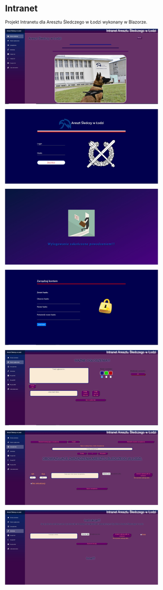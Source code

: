 # Intranet
Projekt Intranetu dla Aresztu Śledczego w Łodzi wykonany w Blazorze.

![](Images/start.jpg)

![](Images/login.jpg)

![](Images/logout.jpg)

![](Images/changepassword.jpg)

![](Images/1.jpg)

![](Images/2.jpg)

![](Images/3.jpg)
